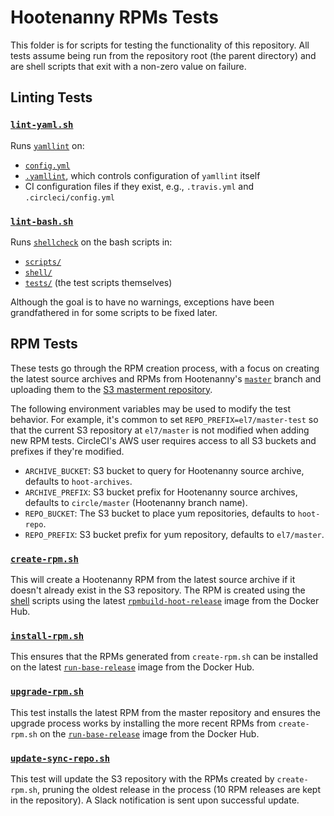 # Hootenanny RPMs Tests

This folder is for scripts for testing the functionality of this repository.
All tests assume being run from the repository root (the parent directory)
and are shell scripts that exit with a non-zero value on failure.

## Linting Tests

### [`lint-yaml.sh`](../tests/lint-yaml.sh)

Runs [`yamllint`](https://yamllint.readthedocs.io/en/stable/) on:

* [`config.yml`](../config.yml)
* [`.yamllint`](../.yamllint), which controls configuration of `yamllint` itself
* CI configuration files if they exist, e.g., `.travis.yml` and `.circleci/config.yml`

### [`lint-bash.sh`](../tests/lint-bash.sh)

Runs [`shellcheck`](https://github.com/koalaman/shellcheck) on the bash scripts in:

* [`scripts/`](../scripts)
* [`shell/`](../shell)
* [`tests/`](../tests) (the test scripts themselves)

Although the goal is to have no warnings, exceptions have been grandfathered
in for some scripts to be fixed later.

## RPM Tests

These tests go through the RPM creation process, with a focus on creating
the latest source archives and RPMs from Hootenanny's
[`master`](https://github.com/ngageoint/hootenanny/tree/master) branch
and uploading them to the [S3 masterment repository](./install.md#masterment).

The following environment variables may be used to modify the test
behavior.  For example, it's common to set `REPO_PREFIX=el7/master-test`
so that the current S3 repository at `el7/master` is not modified
when adding new RPM tests.  CircleCI's AWS user requires access to
all S3 buckets and prefixes if they're modified.

* `ARCHIVE_BUCKET`: S3 bucket to query for Hootenanny source archive,
  defaults to `hoot-archives`.
* `ARCHIVE_PREFIX`: S3 bucket prefix for Hootenanny source archives,
  defaults to `circle/master` (Hootenanny branch name).
* `REPO_BUCKET`: The S3 bucket to place yum repositories, defaults
  to `hoot-repo`.
* `REPO_PREFIX`: S3 bucket prefix for yum repository, defaults to
  `el7/master`.

### [`create-rpm.sh`](../tests/create-rpm.sh)

This will create a Hootenanny RPM from the latest source archive if
it doesn't already exist in the S3 repository.  The RPM is created
using the [shell](./shell.md) scripts using the latest
[`rpmbuild-hoot-release`](https://hub.docker.com/r/hootenanny/rpmbuild-hoot-release/)
image from the Docker Hub.

### [`install-rpm.sh`](../tests/install-rpm.sh)

This ensures that the RPMs generated from `create-rpm.sh` can be
installed on the latest
[`run-base-release`](https://hub.docker.com/r/hootenanny/run-base-release/)
image from the Docker Hub.

### [`upgrade-rpm.sh`](../tests/upgrade-rpm.sh)

This test installs the latest RPM from the master repository
and ensures the upgrade process works by installing the more
recent RPMs from `create-rpm.sh` on the
[`run-base-release`](https://hub.docker.com/r/hootenanny/run-base-release/)
image from the Docker Hub.

### [`update-sync-repo.sh`](../tests/update-sync-repo.sh)

This test will update the S3 repository with the RPMs created
by `create-rpm.sh`, pruning the oldest release in the process
(10 RPM releases are kept in the repository). A Slack notification
is sent upon successful update.
